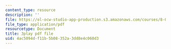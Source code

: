 ```yaml
---
content_type: resource
description: ''
file: https://ol-ocw-studio-app-production.s3.amazonaws.com/courses/8-01sc-classical-mechanics-fall-2016/4ac5094df11b5b08352a3dd8e4c060d3_d2POYCmmM8A.pdf
file_type: application/pdf
resourcetype: Document
title: 3play pdf file
uid: 4ac5094d-f11b-5b08-352a-3dd8e4c060d3
---
```

